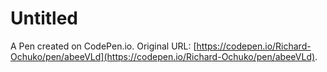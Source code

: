 # Untitled

A Pen created on CodePen.io. Original URL: [https://codepen.io/Richard-Ochuko/pen/abeeVLd](https://codepen.io/Richard-Ochuko/pen/abeeVLd).

